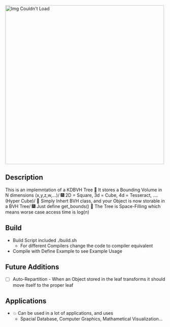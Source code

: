 <img src="https://user-images.githubusercontent.com/60249504/147365454-ec78a07c-8121-4341-b229-825325cf4b92.gif" alt="Img Couldn't Load" width="500">

## Description
This is an implemntation of a KDBVH Tree
:sparkler: It stores a Bounding Volume in N dimensions (x,y,z,w,...)/
:fireworks: 2D = Square, 3d = Cube, 4d = Tesseract, .... (Hyper Cube)/
:sparkler: Simply Inhert BVH class, and your Object is now storable in a BVH Tree/
:fireworks: Just define get_bounds()
:sparkler: The Tree is Space-Filling which means worse case access time is log(n)

## Build

- Build Script included ./build.sh
  - For different Compilers change the code to compiler equivalent
- Compile with Define Example to see Example Usage

## Future Additions

- [ ] Auto-Repartition
      - When an Object stored in the leaf transforms it should move itself to the proper leaf
      
## Applications 
- :collision: Can be used in a lot of applications, and uses
  - Spacial Database, Computer Graphics, Mathametical Visualization...

